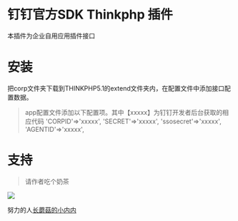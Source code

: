 # 钉钉官方SDK Thinkphp 插件

本插件为企业自用应用插件接口


# 安装

把corp文件夹下载到THINKPHP5.1的extend文件夹内，在配置文件中添加接口配置数据。
> app配置文件添加以下配置项。其中【xxxxx】为钉钉开发者后台获取的相应代码
	'CORPID'=>'xxxxx',
	'SECRET'=>'xxxxx',
	'ssosecret'=>'xxxxx',
	'AGENTID'=>'xxxxx',

# 支持

> 请作者吃个奶茶
<img src="https://cndns.qisop.com/wechat.jpg">

努力的人[长蘑菇的小内内](http://www.h6.design)